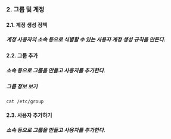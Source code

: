 ### 2. 그룹 및 계정

#### 2.1. 계정 생성 정책
##### 계정 사용자의 소속 등으로 식별할 수 있는 사용자 계정 생성 규칙을 만든다.

#### 2.2. 그룹 추가
##### 소속 등으로 그룹을 만들고 사용자를 추가한다.
##### 그룹 정보 보기 
```
cat /etc/group
```

#### 2.3. 사용자 추가하기
##### 소속 등으로 그룹을 만들고 사용자를 추가한다.
